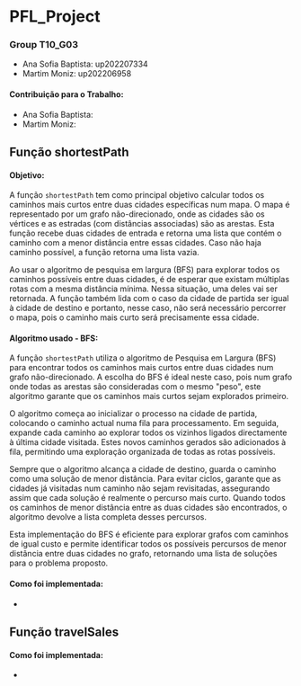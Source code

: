 # PFL_Project

### Group T10_G03

- Ana Sofia Baptista: up202207334
- Martim Moniz: up202206958

#### Contribuição para o Trabalho:

- Ana Sofia Baptista:
- Martim Moniz:

## Função shortestPath

#### Objetivo:
A função `shortestPath` tem como principal objetivo calcular todos os caminhos mais curtos entre duas cidades específicas num mapa. O mapa é representado por um grafo não-direcionado, onde as cidades são os vértices e as estradas (com distâncias associadas) são as arestas. Esta função recebe duas cidades de entrada e retorna uma lista que contém o caminho com a menor distância entre essas cidades. Caso não haja caminho possível, a função retorna uma lista vazia.

Ao usar o algoritmo de pesquisa em largura (BFS) para explorar todos os caminhos possíveis entre duas cidades, é de esperar que existam múltiplas rotas com a mesma distância mínima. Nessa situação, uma deles vai ser retornada. A função também lida com o caso da cidade de partida ser igual à cidade de destino e portanto, nesse caso, não será necessário percorrer o mapa, pois o caminho mais curto será precisamente essa cidade. 

#### Algoritmo usado - BFS:
A função `shortestPath` utiliza o algoritmo de Pesquisa em Largura (BFS) para encontrar todos os caminhos mais curtos entre duas cidades num grafo não-direcionado. A escolha do BFS é ideal neste caso, pois num grafo onde todas as arestas são consideradas com o mesmo "peso", este algoritmo garante que os caminhos mais curtos sejam explorados primeiro.

O algoritmo começa ao inicializar o processo na cidade de partida, colocando o caminho actual numa fila para processamento. Em seguida, expande cada caminho ao explorar todos os vizinhos ligados directamente à última cidade visitada. Estes novos caminhos gerados são adicionados à fila, permitindo uma exploração organizada de todas as rotas possíveis.

Sempre que o algoritmo alcança a cidade de destino, guarda o caminho como uma solução de menor distância. Para evitar ciclos, garante que as cidades já visitadas num caminho não sejam revisitadas, assegurando assim que cada solução é realmente o percurso mais curto. Quando todos os caminhos de menor distância entre as duas cidades são encontrados, o algoritmo devolve a lista completa desses percursos.

Esta implementação do BFS é eficiente para explorar grafos com caminhos de igual custo e permite identificar todos os possíveis percursos de menor distância entre duas cidades no grafo, retornando uma lista de soluções para o problema proposto.

#### Como foi implementada:

- 


## Função travelSales

#### Como foi implementada:

- 

